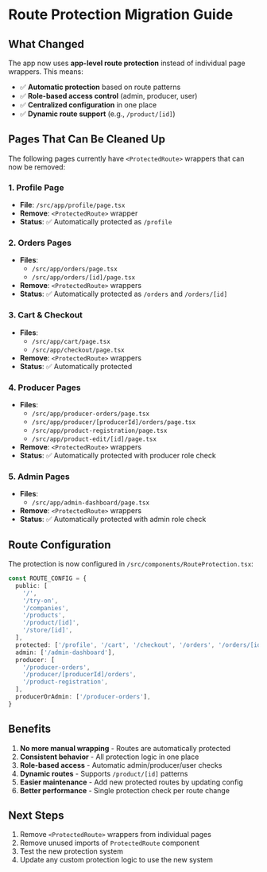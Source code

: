 # Route Protection Migration Guide

## What Changed

The app now uses **app-level route protection** instead of individual page wrappers. This means:

- ✅ **Automatic protection** based on route patterns
- ✅ **Role-based access control** (admin, producer, user)
- ✅ **Centralized configuration** in one place
- ✅ **Dynamic route support** (e.g., `/product/[id]`)

## Pages That Can Be Cleaned Up

The following pages currently have `<ProtectedRoute>` wrappers that can now be removed:

### 1. Profile Page

- **File**: `/src/app/profile/page.tsx`
- **Remove**: `<ProtectedRoute>` wrapper
- **Status**: ✅ Automatically protected as `/profile`

### 2. Orders Pages

- **Files**:
  - `/src/app/orders/page.tsx`
  - `/src/app/orders/[id]/page.tsx`
- **Remove**: `<ProtectedRoute>` wrappers
- **Status**: ✅ Automatically protected as `/orders` and `/orders/[id]`

### 3. Cart & Checkout

- **Files**:
  - `/src/app/cart/page.tsx`
  - `/src/app/checkout/page.tsx`
- **Remove**: `<ProtectedRoute>` wrappers
- **Status**: ✅ Automatically protected

### 4. Producer Pages

- **Files**:
  - `/src/app/producer-orders/page.tsx`
  - `/src/app/producer/[producerId]/orders/page.tsx`
  - `/src/app/product-registration/page.tsx`
  - `/src/app/product-edit/[id]/page.tsx`
- **Remove**: `<ProtectedRoute>` wrappers
- **Status**: ✅ Automatically protected with producer role check

### 5. Admin Pages

- **Files**:
  - `/src/app/admin-dashboard/page.tsx`
- **Remove**: `<ProtectedRoute>` wrappers
- **Status**: ✅ Automatically protected with admin role check

## Route Configuration

The protection is now configured in `/src/components/RouteProtection.tsx`:

```typescript
const ROUTE_CONFIG = {
  public: [
    '/',
    '/try-on',
    '/companies',
    '/products',
    '/product/[id]',
    '/store/[id]',
  ],
  protected: ['/profile', '/cart', '/checkout', '/orders', '/orders/[id]'],
  admin: ['/admin-dashboard'],
  producer: [
    '/producer-orders',
    '/producer/[producerId]/orders',
    '/product-registration',
  ],
  producerOrAdmin: ['/producer-orders'],
}
```

## Benefits

1. **No more manual wrapping** - Routes are automatically protected
2. **Consistent behavior** - All protection logic in one place
3. **Role-based access** - Automatic admin/producer/user checks
4. **Dynamic routes** - Supports `/product/[id]` patterns
5. **Easier maintenance** - Add new protected routes by updating config
6. **Better performance** - Single protection check per route change

## Next Steps

1. Remove `<ProtectedRoute>` wrappers from individual pages
2. Remove unused imports of `ProtectedRoute` component
3. Test the new protection system
4. Update any custom protection logic to use the new system
